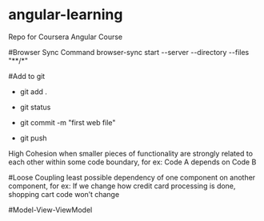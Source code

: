 # angular-learning
Repo for Coursera Angular Course

#Browser Sync Command
 browser-sync start --server --directory --files "**/*"

#Add to git

- git add .

- git status

- git commit -m "first web file"

- git push

High Cohesion
when smaller pieces of functionality are strongly related to each other within some code boundary, for ex: Code A depends on Code B

#Loose Coupling
least possible dependency of one component on another component, for ex: If we change how credit card processing is done, shopping cart code won’t change

#Model-View-ViewModel
